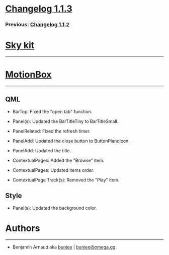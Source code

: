 # [Changelog 1.1.3](http://omega.gg/MotionBox/changes/1.1.3.html)

### Previous: [Changelog 1.1.2](1.1.2.html)

# [Sky kit](http://omega.gg/Sky)
---


# [MotionBox](http://omega.gg/MotionBox)
---

## QML

- BarTop: Fixed the "open tab" function.

- Panel(s): Updated the BarTitleTiny to BarTitleSmall.

- PanelRelated: Fixed the refresh timer.

- PanelAdd: Updated the close button to ButtonPianoIcon.

- PanelAdd: Updated the title.

- ContextualPages: Added the "Browse" item.

- ContextualPages: Updated items order.

- ContextualPage Track(s): Removed the "Play" item.


## Style

- Panel(s): Updated the background color.


# Authors
---

- Benjamin Arnaud aka [bunjee](http://bunjee.me) | <bunjee@omega.gg>.
